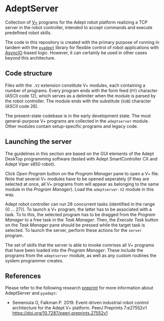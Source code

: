 # AdeptServer

Collection of [V+](https://en.wikipedia.org/wiki/Omron_Adept#Hardware_and_Software_History) programs for the Adept robot platform realizing a TCP server in the robot controller, intended to accept commands and execute predefined robot skills. 

The code in this repository is created with the primary purpose of running in tandem with the [`pyadept`](https://github.com/semeniuta/pyadept) library for flexible control of robot applications with [AsyncIO](https://docs.python.org/3/library/asyncio.html)-based logic. However, it can certainly be used in other cases beyond this architecture. 

## Code structure

Files with the `.V2` extension constitute V+ modules, each containing a number of programs. Every program ends with the form feed (`FF`) character (ASCII code 12), which serves as a delimiter when the module is parsed by the robot controller. The module ends with the substitute (`SUB`) character (ASCII code 26).

The present-state codebase is in the early development state. The most general-purpose V+ programs are collected in the `adeptserver` module. Other modules contain setup-specific programs and legacy code. 

## Launching the server

The guidelines in this section are based on the GUI elements of the Adept DeskTop programming software (tested with Adept SmartController CX and Adept Viper s850 robot). 

Click *Open Program* button on the *Program Manager* pane to open a V+ file. Note that several V+ modules have to be opened seperately (if they are selected at once, all V+ programs from will appear as belonging to the same module in the *Program Manager*). Load the `adeptserver.V2` module in this way.

Adept robot controller can run 28 concurrent tasks (identified in the range {0 ... 27}). To launch a V+ program, the latter has to be associated with a task. To to this, the selected program has to be dragged from the *Program Manager* to a free task in the *Task Manager*. Then, the *Execute Task* button on the *Task Manager* pane should be pressed while the target task is selected. To launch the server, perform these actions for the `server` program. 

The set of skills that the server is able to invoke comrises all V+ programs that have been loaded into the *Program Manager*. These include the programs from the `adeptserver` module, as well as any custom routines the system programmer creates. 

## References

Please refer to the following research [preprint](https://peerj.com/preprints/27552/) for more information about AdeptServer and `pyadept`:

 * Semeniuta O, Falkman P. 2019. Event-driven industrial robot control architecture for the Adept V+ platform. PeerJ Preprints 7:e27552v1 https://doi.org/10.7287/peerj.preprints.27552v1


